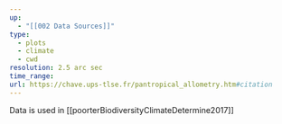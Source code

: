 ```yaml
---
up:
  - "[[002 Data Sources]]"
type:
  - plots
  - climate
  - cwd
resolution: 2.5 arc sec
time_range: 
url: https://chave.ups-tlse.fr/pantropical_allometry.htm#citation
---
```

Data is used in [[poorterBiodiversityClimateDetermine2017]]

